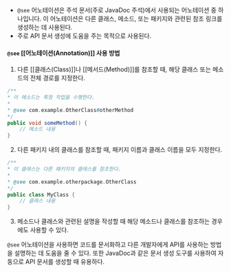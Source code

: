 - `@see` 어노테이션은 주석 문서(주로 JavaDoc 주석)에서 사용되는 어노테이션 중 하나입니다. 이 어노테이션은 다른 클래스, 메소드, 또는 패키지와 관련된 참조 링크를 생성하는 데 사용된다.
- 주로 API 문서 생성에 도움을 주는 목적으로 사용된다.

#### `@see` [[어노테이션(Annotation)]] 사용 방법
1. 다른 [[클래스(Class)]]나 [[메서드(Method)]]를 참조할 때, 해당 클래스 또는 메소드의 전체 경로를 지정한다.
```java
/** 
* 이 메소드는 특정 작업을 수행한다. 
* 
* @see com.example.OtherClass#otherMethod 
*/
public void someMethod() {     
	// 메소드 내용 
}
```

2. 다른 패키지 내의 클래스를 참조할 때, 패키지 이름과 클래스 이름을 모두 지정한다.
```java
/**
* 이 클래스는 다른 패키지의 클래스를 참조한다.  
*   
* @see com.example.otherpackage.OtherClass  
*/ 
public class MyClass {
	// 클래스 내용 
}
```

3. 메소드나 클래스와 관련된 설명을 작성할 때 해당 메소드나 클래스를 참조하는 경우에도 사용할 수 있다.

`@see` 어노테이션을 사용하면 코드를 문서화하고 다른 개발자에게 API를 사용하는 방법을 설명하는 데 도움을 줄 수 있다. 또한 JavaDoc과 같은 문서 생성 도구를 사용하여 자동으로 API 문서를 생성할 때 유용하다.